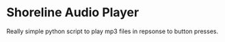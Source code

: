 # Shoreline Audio Player

Really simple python script to play mp3 files in repsonse to button presses.


